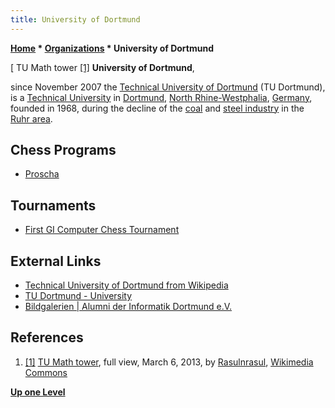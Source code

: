 ```yaml
---
title: University of Dortmund
---
```

**[Home](Home "Home") \* [Organizations](Organizations "Organizations") \* University of Dortmund**



[ TU Math tower <a id="cite-note-1" href="#cite-ref-1">[1]</a>
**University of Dortmund**,  

since November 2007 the [Technical University of Dortmund](https://en.wikipedia.org/wiki/Technical_University_of_Dortmund) (TU Dortmund), is a [Technical University](https://en.wikipedia.org/wiki/Institute_of_technology) in [Dortmund](https://en.wikipedia.org/wiki/Dortmund), [North Rhine-Westphalia](https://en.wikipedia.org/wiki/North_Rhine-Westphalia), [Germany](https://en.wikipedia.org/wiki/Germany), founded in 1968, during the decline of the [coal](https://en.wikipedia.org/wiki/Coal) and [steel industry](https://en.wikipedia.org/wiki/Steel) in the [Ruhr area](https://en.wikipedia.org/wiki/Ruhr). 



## Chess Programs


* [Proscha](Proscha "Proscha")


## Tournaments


* [First GI Computer Chess Tournament](First_GI_Computer_Chess_Tournament "First GI Computer Chess Tournament")


## External Links


* [Technical University of Dortmund from Wikipedia](https://en.wikipedia.org/wiki/Technical_University_of_Dortmund)
* [TU Dortmund - University](https://www.tu-dortmund.de/uni/en/Home/)
 * [Bildgalerien | Alumni der Informatik Dortmund e.V.](https://alumni-informatik-dortmund.de/image) 


## References


1. <a id="cite-ref-1" href="#cite-note-1">[1]</a> [TU Math tower](https://commons.wikimedia.org/wiki/File:TU_Math_tower_full_view.jpg), full view, March 6, 2013, by [Rasulnrasul](https://en.wikipedia.org/wiki/User:Rasulnrasul), [Wikimedia Commons](https://en.wikipedia.org/wiki/Wikimedia_Commons)

**[Up one Level](Organizations "Organizations")**







 
